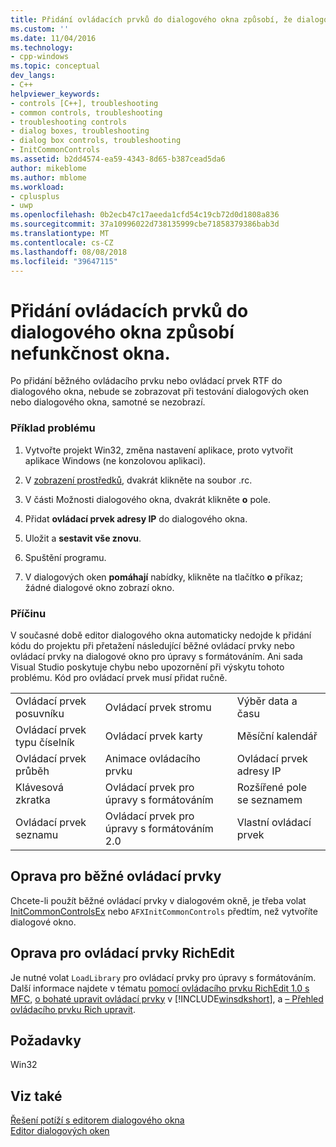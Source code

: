 ```yaml
---
title: Přidání ovládacích prvků do dialogového okna způsobí, že dialogové okno přestane fungovat | Dokumentace Microsoftu
ms.custom: ''
ms.date: 11/04/2016
ms.technology:
- cpp-windows
ms.topic: conceptual
dev_langs:
- C++
helpviewer_keywords:
- controls [C++], troubleshooting
- common controls, troubleshooting
- troubleshooting controls
- dialog boxes, troubleshooting
- dialog box controls, troubleshooting
- InitCommonControls
ms.assetid: b2dd4574-ea59-4343-8d65-b387cead5da6
author: mikeblome
ms.author: mblome
ms.workload:
- cplusplus
- uwp
ms.openlocfilehash: 0b2ecb47c17aeeda1cfd54c19cb72d0d1808a836
ms.sourcegitcommit: 37a10996022d738135999cbe71858379386bab3d
ms.translationtype: MT
ms.contentlocale: cs-CZ
ms.lasthandoff: 08/08/2018
ms.locfileid: "39647115"
---
```

# <a name="adding-controls-to-a-dialog-causes-the-dialog-to-no-longer-function"></a>Přidání ovládacích prvků do dialogového okna způsobí nefunkčnost okna.
Po přidání běžného ovládacího prvku nebo ovládací prvek RTF do dialogového okna, nebude se zobrazovat při testování dialogových oken nebo dialogového okna, samotné se nezobrazí.  
  
### <a name="example-of-the-problem"></a>Příklad problému  
  
1.  Vytvořte projekt Win32, změna nastavení aplikace, proto vytvořit aplikace Windows (ne konzolovou aplikaci).  
  
2.  V [zobrazení prostředků](../windows/resource-view-window.md), dvakrát klikněte na soubor .rc.  
  
3.  V části Možnosti dialogového okna, dvakrát klikněte **o** pole.  
  
4.  Přidat **ovládací prvek adresy IP** do dialogového okna.  
  
5.  Uložit a **sestavit vše znovu**.  
  
6.  Spuštění programu.  
  
7.  V dialogových oken **pomáhají** nabídky, klikněte na tlačítko **o** příkaz; žádné dialogové okno zobrazí okno.  
  
### <a name="the-cause"></a>Příčinu  
  
 V současné době editor dialogového okna automaticky nedojde k přidání kódu do projektu při přetažení následující běžné ovládací prvky nebo ovládací prvky na dialogové okno pro úpravy s formátováním. Ani sada Visual Studio poskytuje chybu nebo upozornění při výskytu tohoto problému. Kód pro ovládací prvek musí přidat ručně.  
  
||||  
|-|-|-|  
|Ovládací prvek posuvníku|Ovládací prvek stromu|Výběr data a času|  
|Ovládací prvek typu číselník|Ovládací prvek karty|Měsíční kalendář|  
|Ovládací prvek průběh|Animace ovládacího prvku|Ovládací prvek adresy IP|  
|Klávesová zkratka|Ovládací prvek pro úpravy s formátováním|Rozšířené pole se seznamem|  
|Ovládací prvek seznamu|Ovládací prvek pro úpravy s formátováním 2.0|Vlastní ovládací prvek|  
  
## <a name="the-fix-for-common-controls"></a>Oprava pro běžné ovládací prvky  
 Chcete-li použít běžné ovládací prvky v dialogovém okně, je třeba volat [InitCommonControlsEx](http://msdn.microsoft.com/library/windows/desktop/bb775697) nebo `AFXInitCommonControls` předtím, než vytvoříte dialogové okno.  
  
## <a name="the-fix-for-richedit-controls"></a>Oprava pro ovládací prvky RichEdit  
 Je nutné volat `LoadLibrary` pro ovládací prvky pro úpravy s formátováním. Další informace najdete v tématu [pomocí ovládacího prvku RichEdit 1.0 s MFC](../windows/using-the-richedit-1-0-control-with-mfc.md), [o bohaté upravit ovládací prvky](http://msdn.microsoft.com/library/windows/desktop/bb787873) v [!INCLUDE[winsdkshort](../atl-mfc-shared/reference/includes/winsdkshort_md.md)], a [– Přehled ovládacího prvku Rich upravit](../mfc/overview-of-the-rich-edit-control.md).  
  
## <a name="requirements"></a>Požadavky  
 Win32  
  
## <a name="see-also"></a>Viz také  
 [Řešení potíží s editorem dialogového okna](../windows/troubleshooting-the-dialog-editor.md)   
 [Editor dialogových oken](../windows/dialog-editor.md)